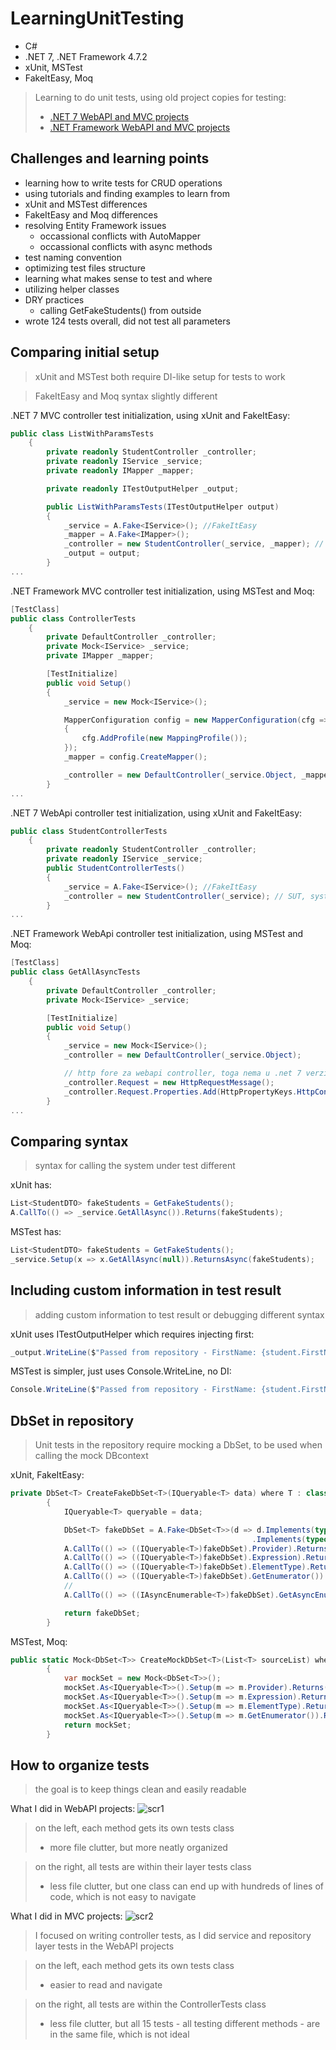 # LearningUnitTesting
- C#
- .NET 7, .NET Framework 4.7.2
- xUnit, MSTest
- FakeItEasy, Moq

> Learning to do unit tests, using old project copies for testing:
>   - [.NET 7 WebAPI and MVC projects](https://github.com/kovac031/AutoMapper-Core)
>   - [.NET Framework WebAPI and MVC projects](https://github.com/kovac031/AutoMapper-EF)

## Challenges and learning points
- learning how to write tests for CRUD operations
- using tutorials and finding examples to learn from
- xUnit and MSTest differences
- FakeItEasy and Moq differences
- resolving Entity Framework issues
  - occassional conflicts with AutoMapper
  - occassional conflicts with async methods
- test naming convention
- optimizing test files structure
- learning what makes sense to test and where
- utilizing helper classes
- DRY practices
  - calling GetFakeStudents() from outside
- wrote 124 tests overall, did not test all parameters

## Comparing initial setup
> xUnit and MSTest both require DI-like setup for tests to work

> FakeItEasy and Moq syntax slightly different

.NET 7 MVC controller test initialization, using xUnit and FakeItEasy:

```C#
public class ListWithParamsTests
    {
        private readonly StudentController _controller;
        private readonly IService _service;
        private readonly IMapper _mapper;

        private readonly ITestOutputHelper _output;

        public ListWithParamsTests(ITestOutputHelper output)
        {
            _service = A.Fake<IService>(); //FakeItEasy
            _mapper = A.Fake<IMapper>();
            _controller = new StudentController(_service, _mapper); // SUT, system under test
            _output = output;
        }
...
```

.NET Framework MVC controller test initialization, using MSTest and Moq:

```C#
[TestClass]
public class ControllerTests
    {
        private DefaultController _controller;
        private Mock<IService> _service;
        private IMapper _mapper;

        [TestInitialize] 
        public void Setup()
        {
            _service = new Mock<IService>();

            MapperConfiguration config = new MapperConfiguration(cfg =>
            {
                cfg.AddProfile(new MappingProfile());
            });
            _mapper = config.CreateMapper();

            _controller = new DefaultController(_service.Object, _mapper); 
        }
...
```

.NET 7 WebApi controller test initialization, using xUnit and FakeItEasy:

```C#
public class StudentControllerTests
    {
        private readonly StudentController _controller;
        private readonly IService _service;
        public StudentControllerTests()
        {
            _service = A.Fake<IService>(); //FakeItEasy
            _controller = new StudentController(_service); // SUT, system under test
        }
...
```

.NET Framework WebApi controller test initialization, using MSTest and Moq:

```C#
[TestClass]
public class GetAllAsyncTests
    {
        private DefaultController _controller;
        private Mock<IService> _service;

        [TestInitialize]
        public void Setup()
        {
            _service = new Mock<IService>();
            _controller = new DefaultController(_service.Object);

            // http fore za webapi controller, toga nema u .net 7 verziji
            _controller.Request = new HttpRequestMessage();
            _controller.Request.Properties.Add(HttpPropertyKeys.HttpConfigurationKey, new HttpConfiguration());
        }
...
```

## Comparing syntax
> syntax for calling the system under test different

xUnit has:

```C#
List<StudentDTO> fakeStudents = GetFakeStudents();
A.CallTo(() => _service.GetAllAsync()).Returns(fakeStudents);
```

MSTest has:

```C#
List<StudentDTO> fakeStudents = GetFakeStudents();
_service.Setup(x => x.GetAllAsync(null)).ReturnsAsync(fakeStudents);
```

## Including custom information in test result
> adding custom information to test result or debugging different syntax

xUnit uses ITestOutputHelper which requires injecting first:

```C#
_output.WriteLine($"Passed from repository - FirstName: {student.FirstName}");
```

MSTest is simpler, just uses Console.WriteLine, no DI:

```C#
Console.WriteLine($"Passed from repository - FirstName: {student.FirstName}");
```

## DbSet in repository
> Unit tests in the repository require mocking a DbSet, to be used when calling the mock DBcontext

xUnit, FakeItEasy:

```C#
private DbSet<T> CreateFakeDbSet<T>(IQueryable<T> data) where T : class
        {
            IQueryable<T> queryable = data;

            DbSet<T> fakeDbSet = A.Fake<DbSet<T>>(d => d.Implements(typeof(IQueryable<T>))
                                                      .Implements(typeof(IAsyncEnumerable<T>)));
            A.CallTo(() => ((IQueryable<T>)fakeDbSet).Provider).Returns(new TestAsyncQueryProvider<T>(queryable.Provider));
            A.CallTo(() => ((IQueryable<T>)fakeDbSet).Expression).Returns(queryable.Expression);
            A.CallTo(() => ((IQueryable<T>)fakeDbSet).ElementType).Returns(queryable.ElementType);
            A.CallTo(() => ((IQueryable<T>)fakeDbSet).GetEnumerator()).Returns(data.GetEnumerator());
            //
            A.CallTo(() => ((IAsyncEnumerable<T>)fakeDbSet).GetAsyncEnumerator(A<CancellationToken>._)).Returns(new TestAsyncEnumerator<T>(data.GetEnumerator()));

            return fakeDbSet;
        }
```

MSTest, Moq:

```C#
public static Mock<DbSet<T>> CreateMockDbSet<T>(List<T> sourceList) where T : class
        {
            var mockSet = new Mock<DbSet<T>>();
            mockSet.As<IQueryable<T>>().Setup(m => m.Provider).Returns(sourceList.AsQueryable().Provider);
            mockSet.As<IQueryable<T>>().Setup(m => m.Expression).Returns(sourceList.AsQueryable().Expression);
            mockSet.As<IQueryable<T>>().Setup(m => m.ElementType).Returns(sourceList.AsQueryable().ElementType);
            mockSet.As<IQueryable<T>>().Setup(m => m.GetEnumerator()).Returns(sourceList.AsQueryable().GetEnumerator());
            return mockSet;
        }
```

## How to organize tests
> the goal is to keep things clean and easily readable

What I did in WebAPI projects:
![scr1](https://github.com/kovac031/LearningUnitTesting/blob/main/WebAPIs-tests-structure.jpg)

> on the left, each method gets its own tests class
>   - more file clutter, but more neatly organized

> on the right, all tests are within their layer tests class
>   - less file clutter, but one class can end up with hundreds of lines of code, which is not easy to navigate

What I did in MVC projects:
![scr2](https://github.com/kovac031/LearningUnitTesting/blob/main/MVCs-controller-test-structure.jpg)
> I focused on writing controller tests, as I did service and repository layer tests in the WebAPI projects

> on the left, each method gets its own tests class
>   - easier to read and navigate

> on the right, all tests are within the ControllerTests class
>   - less file clutter, but all 15 tests - all testing different methods - are in the same file, which is not ideal
